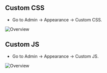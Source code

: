 ## Custom CSS
- Go to Admin -> Appearance -> Custom CSS.

![Overview](https://live.staticflickr.com/65535/51288598901_5b76e3d489_b.jpg)

## Custom JS
- Go to Admin -> Appearance -> Custom JS.

![Overview](https://live.staticflickr.com/65535/51289616710_9b62ec6d4a_b.jpg)